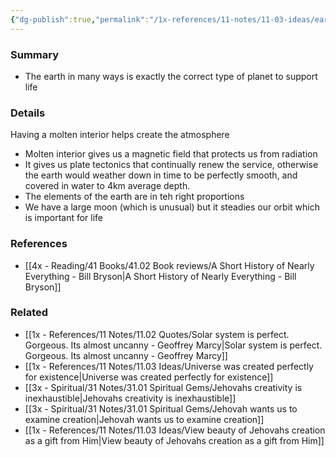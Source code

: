 ```yaml
---
{"dg-publish":true,"permalink":"/1x-references/11-notes/11-03-ideas/earth-is-the-exact-right-kind-of-planet-for-life/","title":"Earth is the precise correct distance from the sun"}
---
```



### Summary
- The earth in many ways is exactly the correct type of planet to support life

### Details
Having a molten interior helps create the atmosphere
- Molten interior gives us a magnetic field that protects us from radiation
- It gives us plate tectonics that continually renew the service, otherwise the earth would weather down in time to be perfectly smooth, and covered in water to 4km average depth.
- The elements of the earth are in teh right proportions
- We have a large moon (which is unusual) but it steadies our orbit which is important for life
### References
- [[4x - Reading/41 Books/41.02 Book reviews/A Short History of Nearly Everything - Bill Bryson\|A Short History of Nearly Everything - Bill Bryson]]

### Related
- [[1x - References/11 Notes/11.02 Quotes/Solar system is perfect. Gorgeous. Its almost uncanny - Geoffrey Marcy\|Solar system is perfect. Gorgeous. Its almost uncanny - Geoffrey Marcy]]
- [[1x - References/11 Notes/11.03 Ideas/Universe was created perfectly for existence\|Universe was created perfectly for existence]]
- [[3x - Spiritual/31 Notes/31.01 Spiritual Gems/Jehovahs creativity is inexhaustible\|Jehovahs creativity is inexhaustible]]
- [[3x - Spiritual/31 Notes/31.01 Spiritual Gems/Jehovah wants us to examine creation\|Jehovah wants us to examine creation]]
- [[1x - References/11 Notes/11.03 Ideas/View beauty of Jehovahs creation as a gift from Him\|View beauty of Jehovahs creation as a gift from Him]]